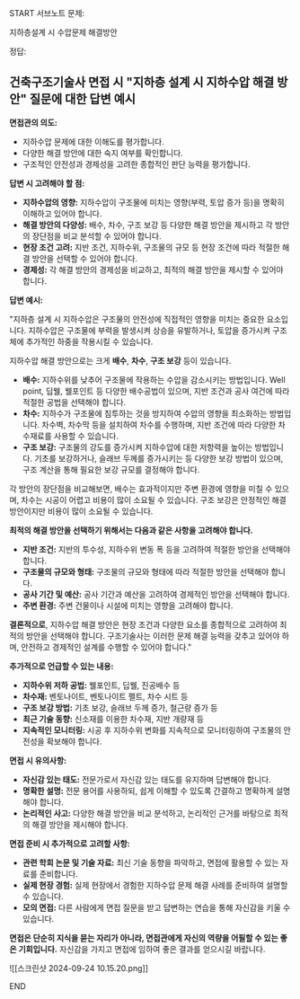 START
서브노트
문제:

지하층설계 시 수압문제 해결방안 

정답:

## 건축구조기술사 면접 시 "지하층 설계 시 지하수압 해결 방안" 질문에 대한 답변 예시

**면접관의 의도:**

- 지하수압 문제에 대한 이해도를 평가합니다.
- 다양한 해결 방안에 대한 숙지 여부를 확인합니다.
- 구조적인 안전성과 경제성을 고려한 종합적인 판단 능력을 평가합니다.

**답변 시 고려해야 할 점:**

- **지하수압의 영향:** 지하수압이 구조물에 미치는 영향(부력, 토압 증가 등)을 명확히 이해하고 있어야 합니다.
- **해결 방안의 다양성:** 배수, 차수, 구조 보강 등 다양한 해결 방안을 제시하고 각 방안의 장단점을 비교 분석할 수 있어야 합니다.
- **현장 조건 고려:** 지반 조건, 지하수위, 구조물의 규모 등 현장 조건에 따라 적절한 해결 방안을 선택할 수 있어야 합니다.
- **경제성:** 각 해결 방안의 경제성을 비교하고, 최적의 해결 방안을 제시할 수 있어야 합니다.

**답변 예시:**

"지하층 설계 시 지하수압은 구조물의 안전성에 직접적인 영향을 미치는 중요한 요소입니다. 지하수압은 구조물에 부력을 발생시켜 상승을 유발하거나, 토압을 증가시켜 구조체에 추가적인 하중을 작용시킬 수 있습니다.

지하수압 해결 방안으로는 크게 **배수**, **차수**, **구조 보강** 등이 있습니다.

- **배수:** 지하수위를 낮추어 구조물에 작용하는 수압을 감소시키는 방법입니다. Well point, 딥웰, 웰포인트 등 다양한 배수공법이 있으며, 지반 조건과 공사 여건에 따라 적절한 공법을 선택해야 합니다.
- **차수:** 지하수가 구조물에 침투하는 것을 방지하여 수압의 영향을 최소화하는 방법입니다. 차수벽, 차수막 등을 설치하여 차수를 수행하며, 지반 조건에 따라 다양한 차수재료를 사용할 수 있습니다.
- **구조 보강:** 구조물의 강도를 증가시켜 지하수압에 대한 저항력을 높이는 방법입니다. 기초를 보강하거나, 슬래브 두께를 증가시키는 등 다양한 보강 방법이 있으며, 구조 계산을 통해 필요한 보강 규모를 결정해야 합니다.

각 방안의 장단점을 비교해보면, 배수는 효과적이지만 주변 환경에 영향을 미칠 수 있으며, 차수는 시공이 어렵고 비용이 많이 소요될 수 있습니다. 구조 보강은 안정적인 해결 방안이지만 비용이 많이 소요될 수 있습니다.

**최적의 해결 방안을 선택하기 위해서는 다음과 같은 사항을 고려해야 합니다.**

- **지반 조건:** 지반의 투수성, 지하수위 변동 폭 등을 고려하여 적절한 방안을 선택해야 합니다.
- **구조물의 규모와 형태:** 구조물의 규모와 형태에 따라 적절한 방안을 선택해야 합니다.
- **공사 기간 및 예산:** 공사 기간과 예산을 고려하여 경제적인 방안을 선택해야 합니다.
- **주변 환경:** 주변 건물이나 시설에 미치는 영향을 고려해야 합니다.

**결론적으로**, 지하수압 해결 방안은 현장 조건과 다양한 요소를 종합적으로 고려하여 최적의 방안을 선택해야 합니다. 구조기술사는 이러한 문제 해결 능력을 갖추고 있어야 하며, 안전하고 경제적인 설계를 수행할 수 있어야 합니다."

**추가적으로 언급할 수 있는 내용:**

- **지하수위 저하 공법:** 웰포인트, 딥웰, 진공배수 등
- **차수재:** 벤토나이트, 벤토나이트 펠트, 차수 시트 등
- **구조 보강 방법:** 기초 보강, 슬래브 두께 증가, 철근량 증가 등
- **최근 기술 동향:** 신소재를 이용한 차수재, 지반 개량재 등
- **지속적인 모니터링:** 시공 후 지하수위 변화를 지속적으로 모니터링하여 구조물의 안전성을 확보해야 합니다.

**면접 시 유의사항:**

- **자신감 있는 태도:** 전문가로서 자신감 있는 태도를 유지하며 답변해야 합니다.
- **명확한 설명:** 전문 용어를 사용하되, 쉽게 이해할 수 있도록 간결하고 명확하게 설명해야 합니다.
- **논리적인 사고:** 다양한 해결 방안을 비교 분석하고, 논리적인 근거를 바탕으로 최적의 해결 방안을 제시해야 합니다.

**면접 준비 시 추가적으로 고려할 사항:**

- **관련 학회 논문 및 기술 자료:** 최신 기술 동향을 파악하고, 면접에 활용할 수 있는 자료를 준비합니다.
- **실제 현장 경험:** 실제 현장에서 경험한 지하수압 문제 해결 사례를 준비하여 설명할 수 있습니다.
- **모의 면접:** 다른 사람에게 면접 질문을 받고 답변하는 연습을 통해 자신감을 키울 수 있습니다.

**면접은 단순히 지식을 묻는 자리가 아니라, 면접관에게 자신의 역량을 어필할 수 있는 좋은 기회입니다.** 자신감을 가지고 면접에 임하여 좋은 결과를 얻으시길 바랍니다.

![[스크린샷 2024-09-24 10.15.20.png]]
<!--ID: 1727230729569-->
END